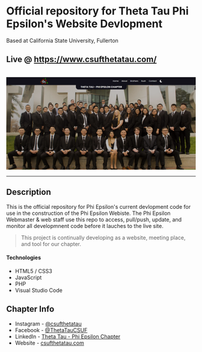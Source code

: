 # Official repository for Theta Tau Phi Epsilon's Website Devlopment
Based at California State University, Fullerton

## Live @ https://www.csufthetatau.com/
<br>
<img src="images/Website SCRNSHT.PNG">

---

## Description

This is the official repository for Phi Epsilon's current devlopment code for use in the construction of the Phi Epsilon Webiste. The Phi Epsilon Webmaster & web staff use this repo to access, pull/push, update, and monitor all developmnent code before it lauches to the live site.


> This project is continually developing as a website, meeting place, and tool for our chapter.

#### Technologies

- HTML5 / CSS3
- JavaScript
- PHP
- Visual Studio Code

## Chapter Info

- Instagram - [@csufthetatau](https://www.instagram.com/csufthetatau/)
- Facebook - [@ThetaTauCSUF](https://www.facebook.com/ThetaTauCSUF)
- LinkedIn - [Theta Tau - Phi Epsilon Chapter](https://www.linkedin.com/company/csufthetatau/mycompany/)
- Website - [csufthetatau.com](http://www.csufthetatau.com/)
